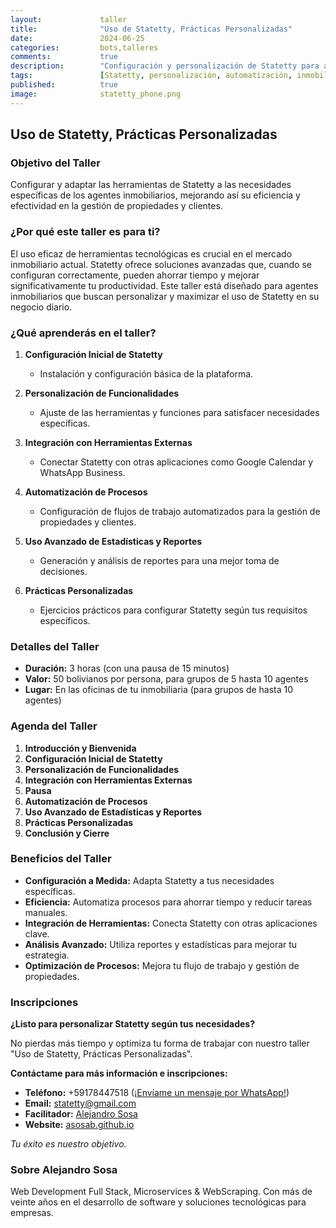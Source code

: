 ```yaml
---
layout:             taller
title:              "Uso de Statetty, Prácticas Personalizadas"
date:               2024-06-25
categories:         bots,talleres
comments:           true
description:        "Configuración y personalización de Statetty para agentes inmobiliarios"
tags:               [Statetty, personalización, automatización, inmobiliaria, broker, real estate, taller]
published:          true
image:              statetty_phone.png
---
```


## Uso de Statetty, Prácticas Personalizadas

### Objetivo del Taller

Configurar y adaptar las herramientas de Statetty a las necesidades específicas de los agentes inmobiliarios, mejorando así su eficiencia y efectividad en la gestión de propiedades y clientes.

### ¿Por qué este taller es para ti?

El uso eficaz de herramientas tecnológicas es crucial en el mercado inmobiliario actual. Statetty ofrece soluciones avanzadas que, cuando se configuran correctamente, pueden ahorrar tiempo y mejorar significativamente tu productividad. Este taller está diseñado para agentes inmobiliarios que buscan personalizar y maximizar el uso de Statetty en su negocio diario.

### ¿Qué aprenderás en el taller?

1. **Configuración Inicial de Statetty**
    - Instalación y configuración básica de la plataforma.

2. **Personalización de Funcionalidades**
    - Ajuste de las herramientas y funciones para satisfacer necesidades específicas.

3. **Integración con Herramientas Externas**
    - Conectar Statetty con otras aplicaciones como Google Calendar y WhatsApp Business.

4. **Automatización de Procesos**
    - Configuración de flujos de trabajo automatizados para la gestión de propiedades y clientes.

5. **Uso Avanzado de Estadísticas y Reportes**
    - Generación y análisis de reportes para una mejor toma de decisiones.

6. **Prácticas Personalizadas**
    - Ejercicios prácticos para configurar Statetty según tus requisitos específicos.

### Detalles del Taller

- **Duración:** 3 horas (con una pausa de 15 minutos)
- **Valor:** 50 bolivianos por persona, para grupos de 5 hasta 10 agentes
- **Lugar:** En las oficinas de tu inmobiliaria (para grupos de hasta 10 agentes)

### Agenda del Taller

1. **Introducción y Bienvenida** 
2. **Configuración Inicial de Statetty** 
3. **Personalización de Funcionalidades** 
4. **Integración con Herramientas Externas** 
5. **Pausa** 
6. **Automatización de Procesos** 
7. **Uso Avanzado de Estadísticas y Reportes**
8. **Prácticas Personalizadas** 
9. **Conclusión y Cierre** 

### Beneficios del Taller

- **Configuración a Medida:** Adapta Statetty a tus necesidades específicas.
- **Eficiencia:** Automatiza procesos para ahorrar tiempo y reducir tareas manuales.
- **Integración de Herramientas:** Conecta Statetty con otras aplicaciones clave.
- **Análisis Avanzado:** Utiliza reportes y estadísticas para mejorar tu estrategia.
- **Optimización de Procesos:** Mejora tu flujo de trabajo y gestión de propiedades.

### Inscripciones

**¿Listo para personalizar Statetty según tus necesidades?**

No pierdas más tiempo y optimiza tu forma de trabajar con nuestro taller "Uso de Statetty, Prácticas Personalizadas".

**Contáctame para más información e inscripciones:**

- **Teléfono:** +59178447518 ([¡Envíame un mensaje por WhatsApp!](https://api.whatsapp.com/send?phone=59178447518&text=Me%20interesa%20mucho%20el%20taller%20de%20Uso%20de%20Statetty%2C%20Pr%C3%A1cticas%20Personalizadas))
- **Email:** statetty@gmail.com
- **Facilitador:** [Alejandro Sosa](https://www.linkedin.com/in/alejandrososa/)
- **Website:** [asosab.github.io](https://asosab.github.io/uso-de-statetty/)

_Tu éxito es nuestro objetivo._

### Sobre Alejandro Sosa

Web Development Full Stack, Microservices & WebScraping. Con más de veinte años en el desarrollo de software y soluciones tecnológicas para empresas.

